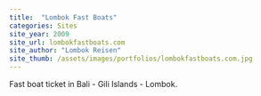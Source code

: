 ```yaml
---
title:  "Lombok Fast Boats"
categories: Sites
site_year: 2009
site_url: lombokfastboats.com
site_author: "Lombok Reisen"
site_thumb: /assets/images/portfolios/lombokfastboats.com.jpg
---
```


Fast boat ticket in Bali - Gili Islands - Lombok.